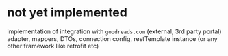 
# not yet implemented
implementation of integration with `goodreads.com` (external, 3rd party portal) adapter, mappers, DTOs, 
connection config, restTemplate instance (or any other framework like retrofit etc)



